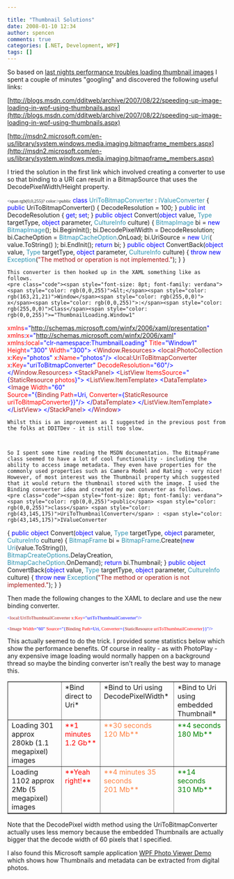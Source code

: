 ```yaml
---

title: "Thumbnail Solutions"
date: 2008-01-10 12:34
author: spencen
comments: true
categories: [.NET, Development, WPF]
tags: []
---
```



So based on [last nights performance troubles loading thumbnail images](http://blog.spencen.com/2008/01/10/thumbnail-images.aspx) I spent a couple of minutes "googling" and discovered the following useful links:
 

[http://blogs.msdn.com/dditweb/archive/2007/08/22/speeding-up-image-loading-in-wpf-using-thumbnails.aspx](http://blogs.msdn.com/dditweb/archive/2007/08/22/speeding-up-image-loading-in-wpf-using-thumbnails.aspx)  

[http://msdn2.microsoft.com/en-us/library/system.windows.media.imaging.bitmapframe_members.aspx](http://msdn2.microsoft.com/en-us/library/system.windows.media.imaging.bitmapframe_members.aspx)  

I tried the solution in the first link which involved creating a converter to use so that binding to a URI can result in a BitmapSource that uses the DecodePixelWidth/Height property.

<span style="font-size: 8pt; font-family: verdana">    <span rgb(0,0,255)? color:>public</span> <span style="color: rgb(0,0,255)">class</span> <span style="color: rgb(43,145,175)">UriToBitmapConverter</span> : <span style="color: rgb(43,145,175)">IValueConverter
</span>    {
<span style="color: rgb(0,0,255)">public</span> UriToBitmapConverter()
{
DecodeResolution = 100;
}
<span style="color: rgb(0,0,255)">public</span> <span style="color: rgb(0,0,255)">int</span> DecodeResolution { <span style="color: rgb(0,0,255)">get</span>; <span style="color: rgb(0,0,255)">set</span>; }
<span style="color: rgb(0,0,255)">public</span> <span style="color: rgb(0,0,255)">object</span> Convert(<span style="color: rgb(0,0,255)">object</span> value, <span style="color: rgb(43,145,175)">Type</span> targetType, <span style="color: rgb(0,0,255)">object</span> parameter, <span style="color: rgb(43,145,175)">CultureInfo</span> culture)
{
<span style="color: rgb(43,145,175)">BitmapImage</span> bi = <span style="color: rgb(0,0,255)">new</span> <span style="color: rgb(43,145,175)">BitmapImage</span>();
bi.BeginInit();
bi.DecodePixelWidth = DecodeResolution;
bi.CacheOption = <span style="color: rgb(43,145,175)">BitmapCacheOption</span>.OnLoad;
bi.UriSource = <span style="color: rgb(0,0,255)">new</span> <span style="color: rgb(43,145,175)">Uri</span>( value.ToString() );
bi.EndInit();
<span style="color: rgb(0,0,255)">return</span> bi;
}
<span style="color: rgb(0,0,255)">public</span> <span style="color: rgb(0,0,255)">object</span> ConvertBack(<span style="color: rgb(0,0,255)">object</span> value, <span style="color: rgb(43,145,175)">Type</span> targetType, <span style="color: rgb(0,0,255)">object</span> parameter, <span style="color: rgb(43,145,175)">CultureInfo</span> culture)
{
<span style="color: rgb(0,0,255)">throw</span> <span style="color: rgb(0,0,255)">new</span> <span style="color: rgb(43,145,175)">Exception</span>(<span style="color: rgb(163,21,21)">"The method or operation is not implemented."</span>);
}
}</pre></span><a href="http://11011.net/software/vspaste"></a>

    
    This converter is then hooked up in the XAML something like as follows.
    <pre class="code"><span style="font-size: 8pt; font-family: verdana"><span style="color: rgb(0,0,255)">&lt;</span><span style="color: rgb(163,21,21)">Window</span><span style="color: rgb(255,0,0)"> x</span><span style="color: rgb(0,0,255)">:</span><span style="color: rgb(255,0,0)">Class</span><span style="color: rgb(0,0,255)">="ThumbnailLoading.Window1"
</span>   <span style="color: rgb(255,0,0)"> xmlns</span><span style="color: rgb(0,0,255)">="http://schemas.microsoft.com/winfx/2006/xaml/presentation"
</span>   <span style="color: rgb(255,0,0)"> xmlns</span><span style="color: rgb(0,0,255)">:</span><span style="color: rgb(255,0,0)">x</span><span style="color: rgb(0,0,255)">="http://schemas.microsoft.com/winfx/2006/xaml"
</span>       <span style="color: rgb(255,0,0)"> xmlns</span><span style="color: rgb(0,0,255)">:</span><span style="color: rgb(255,0,0)">local</span><span style="color: rgb(0,0,255)">="clr-namespace:ThumbnailLoading"
</span>   <span style="color: rgb(255,0,0)"> Title</span><span style="color: rgb(0,0,255)">="Window1"</span><span style="color: rgb(255,0,0)"> Height</span><span style="color: rgb(0,0,255)">="300"</span><span style="color: rgb(255,0,0)"> Width</span><span style="color: rgb(0,0,255)">="300"&gt;
</span><span style="color: rgb(163,21,21)">    </span><span style="color: rgb(0,0,255)">&lt;</span><span style="color: rgb(163,21,21)">Window.Resources</span><span style="color: rgb(0,0,255)">&gt;
</span><span style="color: rgb(163,21,21)">        </span><span style="color: rgb(0,0,255)">&lt;</span><span style="color: rgb(163,21,21)">local</span><span style="color: rgb(0,0,255)">:</span><span style="color: rgb(163,21,21)">PhotoCollection</span><span style="color: rgb(255,0,0)"> x</span><span style="color: rgb(0,0,255)">:</span><span style="color: rgb(255,0,0)">Key</span><span style="color: rgb(0,0,255)">="photos"</span><span style="color: rgb(255,0,0)"> x</span><span style="color: rgb(0,0,255)">:</span><span style="color: rgb(255,0,0)">Name</span><span style="color: rgb(0,0,255)">="photos"/&gt;
</span><span style="color: rgb(163,21,21)">        </span><span style="color: rgb(0,0,255)">&lt;</span><span style="color: rgb(163,21,21)">local</span><span style="color: rgb(0,0,255)">:</span><span style="color: rgb(163,21,21)">UriToBitmapConverter</span><span style="color: rgb(255,0,0)"> x</span><span style="color: rgb(0,0,255)">:</span><span style="color: rgb(255,0,0)">Key</span><span style="color: rgb(0,0,255)">="uriToBitmapConverter"</span><span style="color: rgb(255,0,0)"> DecodeResolution</span><span style="color: rgb(0,0,255)">="60"/&gt;
</span><span style="color: rgb(163,21,21)">    </span><span style="color: rgb(0,0,255)">&lt;/</span><span style="color: rgb(163,21,21)">Window.Resources</span><span style="color: rgb(0,0,255)">&gt;
</span><span style="color: rgb(163,21,21)">    </span><span style="color: rgb(0,0,255)">&lt;</span><span style="color: rgb(163,21,21)">StackPanel</span><span style="color: rgb(0,0,255)">&gt;
</span><span style="color: rgb(163,21,21)">        </span><span style="color: rgb(0,0,255)">&lt;</span><span style="color: rgb(163,21,21)">ListView</span><span style="color: rgb(255,0,0)"> ItemsSource</span><span style="color: rgb(0,0,255)">="{</span><span style="color: rgb(163,21,21)">StaticResource</span><span style="color: rgb(255,0,0)"> photos</span><span style="color: rgb(0,0,255)">}"&gt;
</span><span style="color: rgb(163,21,21)">             </span><span style="color: rgb(0,0,255)">&lt;</span><span style="color: rgb(163,21,21)">ListView.ItemTemplate</span><span style="color: rgb(0,0,255)">&gt;
</span><span style="color: rgb(163,21,21)">                </span><span style="color: rgb(0,0,255)">&lt;</span><span style="color: rgb(163,21,21)">DataTemplate</span><span style="color: rgb(0,0,255)">&gt;
</span><span style="color: rgb(163,21,21)">                    </span><span style="color: rgb(0,0,255)">&lt;</span><span style="color: rgb(163,21,21)">Image</span><span style="color: rgb(255,0,0)"> Width</span><span style="color: rgb(0,0,255)">="60"</span><span style="color: rgb(255,0,0)"> <br>                                Source</span><span style="color: rgb(0,0,255)">="{</span><span style="color: rgb(163,21,21)">Binding</span><span style="color: rgb(255,0,0)"> Path</span><span style="color: rgb(0,0,255)">=Uri,</span><span style="color: rgb(255,0,0)"> Converter</span><span style="color: rgb(0,0,255)">={</span><span style="color: rgb(163,21,21)">StaticResource</span><span style="color: rgb(255,0,0)"> uriToBitmapConverter</span><span style="color: rgb(0,0,255)">}}"/&gt;
</span><span style="color: rgb(163,21,21)">                </span><span style="color: rgb(0,0,255)">&lt;/</span><span style="color: rgb(163,21,21)">DataTemplate</span><span style="color: rgb(0,0,255)">&gt;
</span><span style="color: rgb(163,21,21)">            </span><span style="color: rgb(0,0,255)">&lt;/</span><span style="color: rgb(163,21,21)">ListView.ItemTemplate</span><span style="color: rgb(0,0,255)">&gt;
</span><span style="color: rgb(163,21,21)">        </span><span style="color: rgb(0,0,255)">&lt;/</span><span style="color: rgb(163,21,21)">ListView</span><span style="color: rgb(0,0,255)">&gt;
</span><span style="color: rgb(163,21,21)">    </span><span style="color: rgb(0,0,255)">&lt;/</span><span style="color: rgb(163,21,21)">StackPanel</span><span style="color: rgb(0,0,255)">&gt;
&lt;/</span><span style="color: rgb(163,21,21)">Window</span><span style="color: rgb(0,0,255)">&gt;</span></span></pre><a href="http://11011.net/software/vspaste"></a>

    
    Whilst this is an improvement as I suggested in the previous post from the folks at DDITDev - it is still too slow. 
    

    
    So I spent some time reading the MSDN documentation. The BitmapFrame class seemed to have a lot of cool functionality - including the ability to access image metadata. They even have properties for the commonly used properties such as Camera Model and Rating - very nice! However, of most interest was the Thumbnail property which suggested that it would return the thumbnail stored with the image. I used the Binding converter idea and created my own converter as follows.
    <pre class="code"><span style="font-size: 8pt; font-family: verdana">    <span style="color: rgb(0,0,255)">public</span> <span style="color: rgb(0,0,255)">class</span> <span style="color: rgb(43,145,175)">UriToThumbnailConverter</span> : <span style="color: rgb(43,145,175)">IValueConverter
</span>    {
<span style="color: rgb(0,0,255)">public</span> <span style="color: rgb(0,0,255)">object</span> Convert(<span style="color: rgb(0,0,255)">object</span> value, <span style="color: rgb(43,145,175)">Type</span> targetType, <span style="color: rgb(0,0,255)">object</span> parameter, <span style="color: rgb(43,145,175)">CultureInfo</span> culture)
{
<span style="color: rgb(43,145,175)">BitmapFrame</span> bi = <span style="color: rgb(43,145,175)">BitmapFrame</span>.Create(<span style="color: rgb(0,0,255)">new</span> <span style="color: rgb(43,145,175)">Uri</span>(value.ToString()), <br>                                                                      <span style="color: rgb(43,145,175)">BitmapCreateOptions</span>.DelayCreation, <br>                                                                      <span style="color: rgb(43,145,175)">BitmapCacheOption</span>.OnDemand);
<span style="color: rgb(0,0,255)">return</span> bi.Thumbnail;
}
<span style="color: rgb(0,0,255)">public</span> <span style="color: rgb(0,0,255)">object</span> ConvertBack(<span style="color: rgb(0,0,255)">object</span> value, <span style="color: rgb(43,145,175)">Type</span> targetType, <span style="color: rgb(0,0,255)">object</span> parameter, <span style="color: rgb(43,145,175)">CultureInfo</span> culture)
{
<span style="color: rgb(0,0,255)">throw</span> <span style="color: rgb(0,0,255)">new</span> <span style="color: rgb(43,145,175)">Exception</span>(<span style="color: rgb(163,21,21)">"The method or operation is not implemented."</span>);
}
}</span><font face="Verdana"> </font>



Then made the following changes to the XAML to declare and use the new binding converter.




<a href="http://11011.net/software/vspaste"><a href="http://11011.net/software/vspaste"></a>


>
<p style="font-size: 8pt; font-family: verdana"><span style="color: rgb(163,21,21)"></span><span style="color: rgb(0,0,255)">&lt;</span><span style="color: rgb(163,21,21)">local</span><span style="color: rgb(0,0,255)">:</span><span style="color: rgb(163,21,21)">UriToThumbnailConverter</span><span style="color: rgb(255,0,0)"> x</span><span style="color: rgb(0,0,255)">:</span><span style="color: rgb(255,0,0)">Key</span><span style="color: rgb(0,0,255)">="uriToThumbnailConverter"</span><span style="color: rgb(0,0,255)">/&gt; </span>





>
<p style="font-size: 8pt; font-family: verdana"><span style="color: rgb(0,0,255)">&lt;</span><span style="color: rgb(163,21,21)">Image</span><span style="color: rgb(255,0,0)"> Width</span><span style="color: rgb(0,0,255)">="60"</span><span style="color: rgb(255,0,0)"> Source</span><span style="color: rgb(0,0,255)">="{</span><span style="color: rgb(163,21,21)">Binding</span><span style="color: rgb(255,0,0)"> Path</span><span style="color: rgb(0,0,255)">=Uri,</span><span style="color: rgb(255,0,0)"> Converter</span><span style="color: rgb(0,0,255)">={</span><span style="color: rgb(163,21,21)">StaticResource</span><span style="color: rgb(255,0,0)"> uriToThumbnailConverter</span><span style="color: rgb(0,0,255)">}}"/&gt; </span>





This actually seemed to do the trick. I provided some statistics below which show the performance benefits. Of course in reality - as with PhotoPlay - any expensive image loading would normally happen on a background thread so maybe the binding converter isn't really the best way to manage this.

<table cellspacing="0" cellpadding="2" width="615" border="1">
<tbody>
<tr>
<td valign="top" width="185">&nbsp;</td>
<td valign="top" width="117">*Bind direct to Uri*</td>
<td valign="top" width="159">*Bind to Uri using DecodePixelWidth*</td>
<td valign="top" width="152">*Bind to Uri using embedded Thumbnail*</td></tr>
<tr>
<td valign="top" width="185">Loading 301 approx 280kb (1.1 megapixel) images</td>
<td valign="top" width="117"><font color="#ff0000">**1 minutes<br>1.2 Gb**</font></td>
<td valign="top" width="161"><font color="#ff8040">**30 seconds<br>120 Mb**</font></td>
<td valign="top" width="152"><font color="#008000">**4 seconds<br>180 Mb**</font></td></tr>
<tr>
<td valign="top" width="185">Loading 1102 approx 2Mb (5 megapixel) images</td>
<td valign="top" width="117"><font color="#ff0000">**Yeah right!**</font></td>
<td valign="top" width="163"><font color="#ff8040">**4 minutes 35 seconds<br>201 Mb**</font></td>
<td valign="top" width="152"><font color="#008000">**14 seconds<br>310 Mb**</font></td></tr></tbody></table>


Note that the DecodePixel width method using the UriToBitmapConverter actually uses less memory because the embedded Thumbnails are actually bigger that the decode width of 60 pixels that I specified.



I also found this Microsoft sample application [WPF Photo Viewer Demo](http://msdn2.microsoft.com/en-us/library/ms771331.aspx) which shows how Thumbnails and metadata can be extracted from digital photos.


